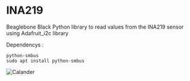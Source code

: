 INA219
=================

Beaglebone Black Python library to read values from the INA219 sensor using Adafruit_i2c library

Dependencys :

	python-smbus
	sudo apt install python-smbus

![Calander](Example/ina219.jpg)